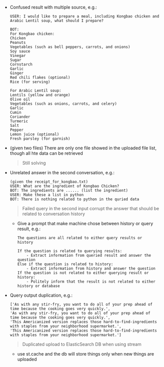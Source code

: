 - Confused result with multiple source, e.g.:
    ```
    USER: I would like to prepare a meal, including Kongbao chicken and Arabic Lentil soup, what should I prepare?

    BOT:
    For Kongbao chicken:
    Chicken
    Peanuts
    Vegetables (such as bell peppers, carrots, and onions)
    Soy sauce
    Vinegar
    Sugar
    Cornstarch
    Garlic
    Ginger
    Red chili flakes (optional)
    Rice (for serving)
    
    For Arabic Lentil soup:
    Lentils (yellow and orange)
    Olive oil
    Vegetables (such as onions, carrots, and celery)
    Garlic
    Cumin
    Coriander
    Turmeric
    Salt
    Pepper
    Lemon juice (optional)
    Fresh parsley (for garnish)
    ```

- (given two files) There are only one file showed in the uploaded file list, though all hte data can be retrieved
    > Still solving

- Unrelated answer in the second conversation, e.g.:
    ```
    (given the receipt_for_kongbao.txt)
    USER: What are the ingredient of Kongbao Chicken?
    BOT: The ingredients are ...... (list the ingredient)
    USER: Make these a list in python
    BOT: There is nothing related to python in the quried data
    ```
    > Failed query in the second input corrupt the answer that should be related to conversation history
    - Give a prompt that make machine chose between history or query result, e.g.:
        ```
        The questions are all related to either query results or history

        If the question is related to querying results:
            - Extract information from queried result and answer the question
        Else if the question is related to history:
            - Extract information from history and answer the question
        If the question is not related to either querying result or history:
            - Politely inform that the result is not related to either history or database

        ```

- Query output duplication, e.g.:
    ```
    ['As with any stir-fry, you want to do all of your prep ahead of time because the cooking goes very quickly.',
    'As with any stir-fry, you want to do all of your prep ahead of time because the cooking goes very quickly.',
    'This Americanized version replaces those hard-to-find-ingredients with staples from your neighborhood supermarket.',
    'This Americanized version replaces those hard-to-find-ingredients with staples from your neighborhood supermarket.']
    ```
    > Duplicated upload to ElasticSearch DB when using stream
    - use st.cache and the db will store things only when new things are uploaded